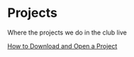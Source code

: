 # Projects
Where the projects we do in the club live

[How to Download and Open a Project](https://sturgeongamemakers.wixsite.com/club/lessons/if-you-missed-a-session-how-to-copy-a-project) 
